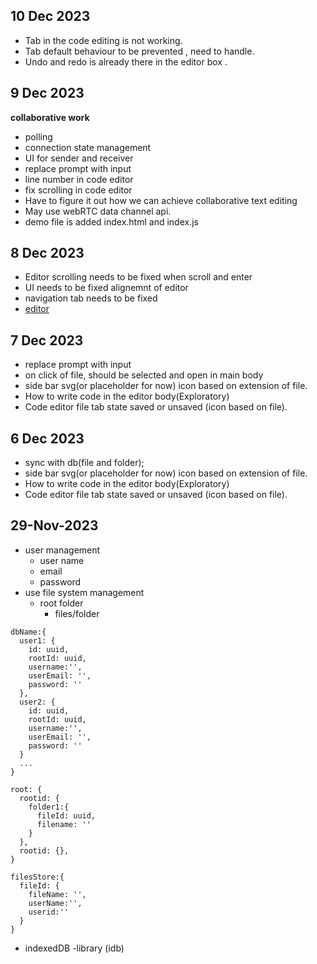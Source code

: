 ## 10 Dec 2023

* Tab in the code editing is not working.
* Tab default behaviour to be prevented , need to handle.
* Undo and redo is already there in the editor box .

## 9 Dec 2023


**collaborative work**

  * polling 
  * connection state management 
  * UI for sender and receiver
* replace prompt with input
* line number in code editor
* fix scrolling in code editor
* Have to figure it out how we can achieve collaborative text editing 
* May use webRTC data channel api.
* demo file is added index.html and index.js

## 8 Dec 2023

* Editor scrolling needs to be fixed when scroll and enter 
* UI needs to be fixed alignemnt of editor 
* navigation tab needs to be fixed
* [editor](https://css-tricks.com/creating-an-editable-textarea-that-supports-syntax-highlighted-code/)

## 7 Dec 2023


* replace prompt with input
* on click of file, should be selected and open in main body
* side bar svg(or placeholder for now) icon based on extension of file.
* How to write code in the editor body(Exploratory)
* Code editor file tab state saved or unsaved (icon based on file). 

## 6 Dec 2023

* sync with db(file and folder);
* side bar svg(or placeholder for now) icon based on extension of file.
* How to write code in the editor body(Exploratory)
* Code editor file tab state saved or unsaved (icon based on file). 


## 29-Nov-2023

* user management
  * user name
  * email
  * password
* use file system management
  * root folder
    * files/folder

``` 
dbName:{
  user1: {
    id: uuid,
    rootId: uuid,
    username:'',
    userEmail: '',
    password: ''
  },
  user2: {
    id: uuid,
    rootId: uuid,
    username:'',
    userEmail: '',
    password: ''
  }
  ...
}
```
```
root: {
  rootid: {
    folder1:{
      fileId: uuid,
      filename: ''
    }
  },
  rootid: {},
}
```

```
filesStore:{
  fileId: {
    fileName: '',
    userName:'',
    userid:''
  }
}
```

* indexedDB -library (idb)